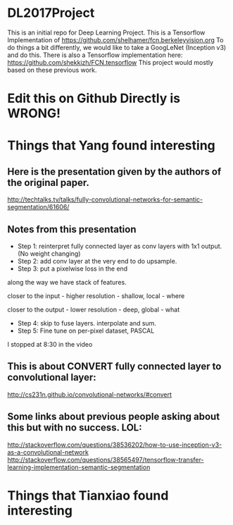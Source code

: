 # DL2017Project
This is an initial repo for Deep Learning Project.
This is a Tensorflow Implementation of https://github.com/shelhamer/fcn.berkeleyvision.org
To do things a bit differently, we would like to take a GoogLeNet (Inception v3) and do this.
There is also a Tensorflow implementation here: https://github.com/shekkizh/FCN.tensorflow
This project would mostly based on these previous work.

# Edit this on Github Directly is WRONG!

# Things that Yang found interesting
## Here is the presentation given by the authors of the original paper.
http://techtalks.tv/talks/fully-convolutional-networks-for-semantic-segmentation/61606/

## Notes from this presentation
- Step 1: reinterpret fully connected layer as conv layers with 1x1 output. (No weight changing)
- Step 2: add conv layer at the very end to do upsample.
- Step 3: put a pixelwise loss in the end

along the way we have stack of features.

closer to the input - higher resolution - shallow, local - where

closer to the output - lower resolution - deep, global - what
- Step 4: skip to fuse layers. interpolate and sum.
- Step 5: Fine tune on per-pixel dataset, PASCAL

I stopped at 8:30 in the video

## This is about CONVERT fully connected layer to convolutional layer:
http://cs231n.github.io/convolutional-networks/#convert

## Some links about previous people asking about this but with no success. LOL:
http://stackoverflow.com/questions/38536202/how-to-use-inception-v3-as-a-convolutional-network
http://stackoverflow.com/questions/38565497/tensorflow-transfer-learning-implementation-semantic-segmentation

# Things that Tianxiao found interesting


